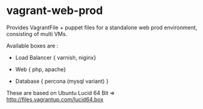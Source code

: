 vagrant-web-prod
================

Provides VagrantFile + puppet files for a standalone web prod environment, consisting of multi VMs.

Available boxes are : 

 - Load Balancer { varnish, niginx}
 
 - Web { php, apache}

 - Database { percona (mysql variant) }

These are based on Ubuntu Lucid 64 Bit => http://files.vagrantup.com/lucid64.box

